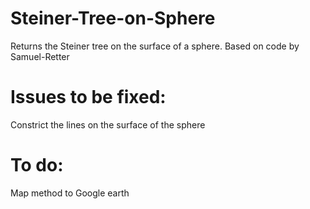 # Steiner-Tree-on-Sphere
Returns the Steiner tree on the surface of a sphere. Based on code by Samuel-Retter

# Issues to be fixed:
Constrict the lines on the surface of the sphere

# To do:
Map method to Google earth


